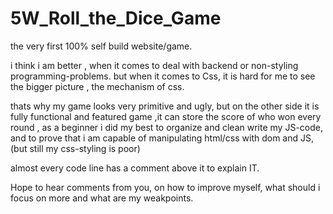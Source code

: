 # 5W_Roll_the_Dice_Game
the very first 100% self build  website/game.

i think i am better , when it comes to deal with backend or non-styling programming-problems.
but when it comes to Css, it is hard for me to see the bigger picture , the mechanism of css.

thats why my game looks very primitive and ugly, but on the other side it is fully functional and featured game ,it can store the score of who won every round , as a beginner i did my best to organize and clean write my JS-code, and to prove that i am capable of manipulating html/css with dom and JS, (but still my css-styling is poor)

almost every code line has a comment above it to explain IT.


Hope to hear comments  from you, on how to improve myself, what should i focus on more and what are my weakpoints.
